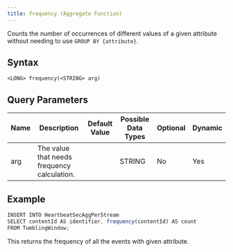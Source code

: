 ```yaml
---
title: frequency (Aggregate Function)
---
```


Counts the number of occurrences of different values of a given attribute without needing to use `GROUP BY {attribute}`.

## Syntax

    <LONG> frequency(<STRING> arg)

## Query Parameters

| Name | Description                        | Default Value | Possible Data Types   | Optional | Dynamic |
|------|------------------------------------|---------------|-----------------------|----------|---------|
| arg  | The value that needs frequency calculation. |               | STRING | No       | Yes     |

## Example

```js
INSERT INTO HeartbeatSecAggPerStream
SELECT contentId AS identifier, frequency(contentId) AS count
FROM TumblingWindow;
```

This returns the frequency of all the events with given attribute.
